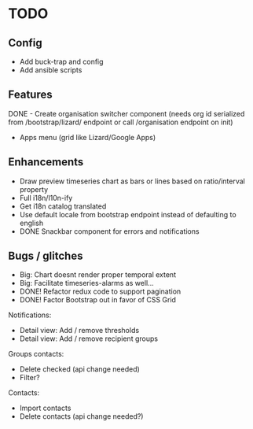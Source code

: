 TODO
====

Config
------

- Add buck-trap and config
- Add ansible scripts


Features
--------

DONE - Create organisation switcher component (needs org id serialized from /bootstrap/lizard/ endpoint or call /organisation endpoint on init)
- Apps menu (grid like Lizard/Google Apps)


Enhancements
------------

- Draw preview timeseries chart as bars or lines based on ratio/interval property
- Full i18n/l10n-ify
- Get i18n catalog translated
- Use default locale from bootstrap endpoint instead of defaulting to english
- DONE Snackbar component for errors and notifications


Bugs / glitches
---------------

- Big: Chart doesnt render proper temporal extent
- Big: Facilitate timeseries-alarms as well...
- DONE! Refactor redux code to support pagination
- DONE! Factor Bootstrap out in favor of CSS Grid

Notifications:
- Detail view: Add / remove thresholds
- Detail view: Add / remove recipient groups

Groups contacts:
- Delete checked (api change needed)
- Filter?

Contacts:
- Import contacts
- Delete contacts (api change needed?)
